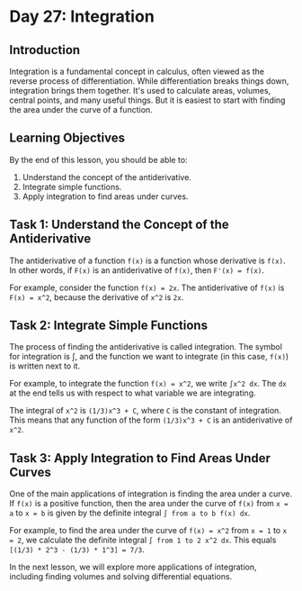 # Day 27: Integration

## Introduction

Integration is a fundamental concept in calculus, often viewed as the reverse process of differentiation. While differentiation breaks things down, integration brings them together. It's used to calculate areas, volumes, central points, and many useful things. But it is easiest to start with finding the area under the curve of a function.

## Learning Objectives

By the end of this lesson, you should be able to:

1. Understand the concept of the antiderivative.
2. Integrate simple functions.
3. Apply integration to find areas under curves.

## Task 1: Understand the Concept of the Antiderivative

The antiderivative of a function `f(x)` is a function whose derivative is `f(x)`. In other words, if `F(x)` is an antiderivative of `f(x)`, then `F'(x) = f(x)`. 

For example, consider the function `f(x) = 2x`. The antiderivative of `f(x)` is `F(x) = x^2`, because the derivative of `x^2` is `2x`.

## Task 2: Integrate Simple Functions

The process of finding the antiderivative is called integration. The symbol for integration is ∫, and the function we want to integrate (in this case, `f(x)`) is written next to it. 

For example, to integrate the function `f(x) = x^2`, we write `∫x^2 dx`. The `dx` at the end tells us with respect to what variable we are integrating.

The integral of `x^2` is `(1/3)x^3 + C`, where `C` is the constant of integration. This means that any function of the form `(1/3)x^3 + C` is an antiderivative of `x^2`.

## Task 3: Apply Integration to Find Areas Under Curves

One of the main applications of integration is finding the area under a curve. If `f(x)` is a positive function, then the area under the curve of `f(x)` from `x = a` to `x = b` is given by the definite integral `∫ from a to b f(x) dx`.

For example, to find the area under the curve of `f(x) = x^2` from `x = 1` to `x = 2`, we calculate the definite integral `∫ from 1 to 2 x^2 dx`. This equals `[(1/3) * 2^3 - (1/3) * 1^3] = 7/3`.

In the next lesson, we will explore more applications of integration, including finding volumes and solving differential equations.